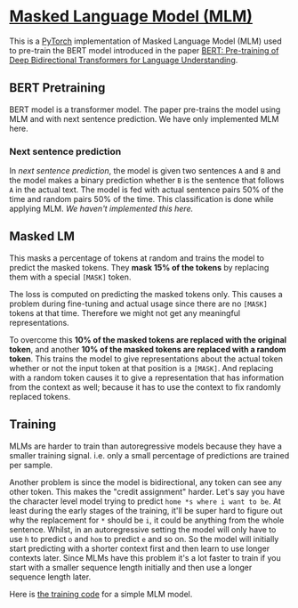 # [Masked Language Model (MLM)](https://nn.labml.ai/transformers/mlm/index.html)

This is a [PyTorch](https://pytorch.org) implementation of Masked Language Model (MLM)
 used to pre-train the BERT model introduced in the paper
[BERT: Pre-training of Deep Bidirectional Transformers for Language Understanding](https://arxiv.org/abs/1810.04805).

## BERT Pretraining

BERT model is a transformer model.
The paper pre-trains the model using MLM and with next sentence prediction.
We have only implemented MLM here.

### Next sentence prediction

In *next sentence prediction*, the model is given two sentences `A` and `B` and the model
makes a binary prediction whether `B` is the sentence that follows `A` in the actual text.
The model is fed with actual sentence pairs 50% of the time and random pairs 50% of the time.
This classification is done while applying MLM. *We haven't implemented this here.*

## Masked LM

This masks a percentage of tokens at random and trains the model to predict
the masked tokens.
They **mask 15% of the tokens** by replacing them with a special `[MASK]` token.

The loss is computed on predicting the masked tokens only.
This causes a problem during fine-tuning and actual usage since there are no `[MASK]` tokens
 at that time.
Therefore we might not get any meaningful representations.

To overcome this **10% of the masked tokens are replaced with the original token**,
and another **10% of the masked tokens are replaced with a random token**.
This trains the model to give representations about the actual token whether or not the
input token at that position is a `[MASK]`.
And replacing with a random token causes it to
give a representation that has information from the context as well;
because it has to use the context to fix randomly replaced tokens.

## Training

MLMs are harder to train than autoregressive models because they have a smaller training signal.
i.e. only a small percentage of predictions are trained per sample.

Another problem is since the model is bidirectional, any token can see any other token.
This makes the "credit assignment" harder.
Let's say you have the character level model trying to predict `home *s where i want to be`.
At least during the early stages of the training, it'll be super hard to figure out why the
replacement for `*` should be `i`, it could be anything from the whole sentence.
Whilst, in an autoregressive setting the model will only have to use `h` to predict `o` and
`hom` to predict `e` and so on. So the model will initially start predicting with a shorter context first
and then learn to use longer contexts later.
Since MLMs have this problem it's a lot faster to train if you start with a smaller sequence length
initially and then use a longer sequence length later.

Here is [the training code](https://nn.labml.ai/transformers/mlm/experiment.html) for a simple MLM model.
